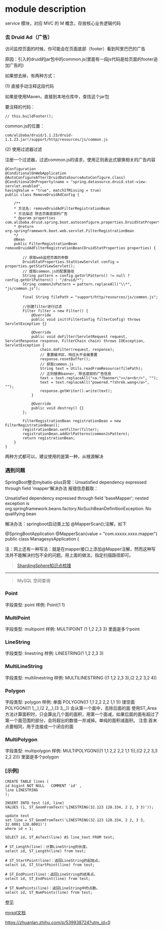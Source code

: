 # module description
service 模块，对应 MVC 的 M 概念，存放核心业务逻辑代码
###  去 Druid Ad（广告）
访问监控页面的时候，你可能会在页面底部（footer）看到阿里巴巴的广告

原因：引入的druid的jar包中的common.js(里面有一段js代码是给页面的footer追加广告的)

如果想去掉，有两种方式：

(1) 直接手动注释这段代码

如果是使用Maven，直接到本地仓库中，查找这个jar包

要注释的代码：
```
// this.buildFooter();
```

common.js的位置：
```
com/alibaba/druid/1.1.23/druid-1.1.23.jar!/support/http/resources/js/common.js
```
(2) 使用过滤器过滤

注册一个过滤器，过滤common.js的请求，使用正则表达式替换相关的广告内容

```
@Configuration
@ConditionalOnWebApplication
@AutoConfigureAfter(DruidDataSourceAutoConfigure.class)
@ConditionalOnProperty(name = "spring.datasource.druid.stat-view-servlet.enabled",
havingValue = "true", matchIfMissing = true)
public class RemoveDruidAdConfig {

    /**
    * 方法名: removeDruidAdFilterRegistrationBean
    * 方法描述 除去页面底部的广告
    * @param properties com.alibaba.druid.spring.boot.autoconfigure.properties.DruidStatProperties
    * @return org.springframework.boot.web.servlet.FilterRegistrationBean
    */
    @Bean
    public FilterRegistrationBean removeDruidAdFilterRegistrationBean(DruidStatProperties properties) {

        // 获取web监控页面的参数
        DruidStatProperties.StatViewServlet config = properties.getStatViewServlet();
        // 提取common.js的配置路径
        String pattern = config.getUrlPattern() != null ? config.getUrlPattern() : "/druid/*";
        String commonJsPattern = pattern.replaceAll("\\*", "js/common.js");

        final String filePath = "support/http/resources/js/common.js";

        //创建filter进行过滤
        Filter filter = new Filter() {
            @Override
            public void init(FilterConfig filterConfig) throws ServletException {}

            @Override
            public void doFilter(ServletRequest request, ServletResponse response, FilterChain chain) throws IOException, ServletException {
                chain.doFilter(request, response);
                // 重置缓冲区，响应头不会被重置
                response.resetBuffer();
                // 获取common.js
                String text = Utils.readFromResource(filePath);
                // 正则替换banner, 除去底部的广告信息
                text = text.replaceAll("<a.*?banner\"></a><br/>", "");
                text = text.replaceAll("powered.*?shrek.wang</a>", "");
                response.getWriter().write(text);
            }

            @Override
            public void destroy() {}
        };

        FilterRegistrationBean registrationBean = new FilterRegistrationBean();
        registrationBean.setFilter(filter);
        registrationBean.addUrlPatterns(commonJsPattern);
        return registrationBean;
    }
}

```

两种方式都可以，建议使用的是第一种，从根源解决

### 遇到问题
SpringBoot整合mybatis-plus异常：Unsatisfied dependency expressed through field 'mapper'解决办法
报错信息截取：

Unsatisfied dependency expressed through field 'baseMapper'; nested exception is org.springframework.beans.factory.NoSuchBeanDefinitionException: No qualifying bean

解决办法：springboot启动类上加 @MapperScan();注解，如下

@SpringBootApplication
@MapperScan(value = "com.xxxxx.xxxx.mapper")
public class ManagesysApplication {

注：网上还有一种写法：就是在mapper接口上添加@Mapper注解，然而这种写法并不能解决扫包不全的问题。用上面的做法，指定扫描路径即可。


> [ShardingSphere知识点梳理](https://baijiahao.baidu.com/s?id=1751996369188686304&wfr=spider&for=pc) 
   

-----------------------------------------------------------
> MySQL 空间查询
### Point
字段类型: point
样例: Point(1 1)
### MultiPoint
字段类型: multipoint
样例: MULTIPOINT (1 1,2 2,3 3)
里面是多个point
### LineString
字段类型: linestring
样例: LINESTRING(1 1,2 2,3 3)
### MultiLineString
字段类型: multilinestring
样例: MULTILINESTRING ((1 1,2 2,3 3),(2 2,2 3,2 4))
### Polygon
字段类型: polygon
样例:
单面 POLYGON((1 1,1 2,2 2,2 1,1 1))
镂空面 POLYGON((1 1,,,),(2 2,,,),(3 3,,,))
会从第一个面中，去除后面的面
使用ST_Area方法计算面积时，只会算出几个面的面积，用第一个面减，如果后面的面有超过了第一个面范围的部分，会将超出的数值一并减掉。单纯的面积减面积。
注意:首末点要相同，用于连接成一个闭合的面
### MultiPolygon
字段类型: multipolygon
样例: MULTIPOLYGON(((1 1,1 2,2 2,2 1,1 1)),((2 2,2 3,3 2,2 2)))
里面是多个polygon

### [示例]
```
CREATE TABLE lines (
id bigint NOT NULL   COMMENT 'id' ,
line LINESTRING
);

INSERT INTO test (id, line)
VALUES (1, ST_GeomFromText('LINESTRING(32.123 128.334, 2 2, 3 3)'));

update test
set line = ST_GeomFromText('LINESTRING(32.123 128.334, 2 2, 3 3, 32.0001 128.0001)')
where id = 1;

SELECT id, ST_AsText(line) AS line_text FROM test;

# ST_Length(line)：计算LineString的长度。
select id, ST_Length(line) from test;

# ST_StartPoint(line)：返回LineString的起始点。
select id, ST_StartPoint(line) from test;

# ST_EndPoint(line)：返回LineString的结束点。
select id, ST_EndPoint(line) from test;

# ST_NumPoints(line)：返回LineString中的点数。
select id, ST_NumPoints(line) from test;

```


[参见](https://www.cnblogs.com/endv/p/16703340.html)

[mysql文档](https://dev.mysql.com/doc/refman/8.0/en/gis-general-property-functions.html)


https://zhuanlan.zhihu.com/p/539938724?utm_id=0